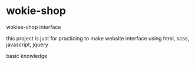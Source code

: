# wokie-shop
wokiee-shop interface

this project is just for practicing to make website interface
using html, scss, javascript, jquery

basic knowledge
